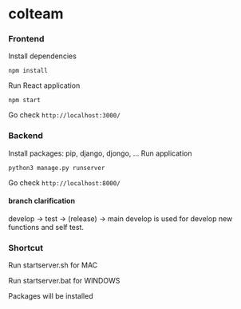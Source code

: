 # colteam


### Frontend
Install dependencies 
```
npm install 
```
Run React application 
```
npm start
```
Go check ```http://localhost:3000/```

### Backend
Install packages:
pip, django, djongo, ...
Run application 
```
python3 manage.py runserver
```
Go check ```http://localhost:8000/```

#### branch clarification
develop -> test -> (release) -> main
develop is used for develop new functions and self test.

### Shortcut
Run startserver.sh for MAC

Run startserver.bat for WINDOWS

Packages will be installed
